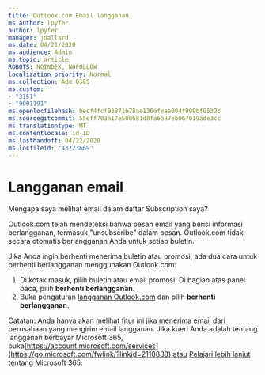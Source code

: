 ```yaml
---
title: Outlook.com Email langganan
ms.author: lpyfer
author: lpyfer
manager: joallard
ms.date: 04/21/2020
ms.audience: Admin
ms.topic: article
ROBOTS: NOINDEX, NOFOLLOW
localization_priority: Normal
ms.collection: Adm_O365
ms.custom:
- "3151"
- "9001191"
ms.openlocfilehash: becf4fcf93871b78ae136efeaa004f999bf0532c
ms.sourcegitcommit: 55eff703a17e500681d8fa6a87eb067019ade3cc
ms.translationtype: MT
ms.contentlocale: id-ID
ms.lasthandoff: 04/22/2020
ms.locfileid: "43723669"
---
```

# <a name="email-subscriptions"></a>Langganan email

Mengapa saya melihat email dalam daftar Subscription saya?

Outlook.com telah mendeteksi bahwa pesan email yang berisi informasi berlangganan, termasuk "unsubscribe" dalam pesan. Outlook.com tidak secara otomatis berlangganan Anda untuk setiap buletin.

Jika Anda ingin berhenti menerima buletin atau promosi, ada dua cara untuk berhenti berlangganan menggunakan Outlook.com:
1. Di kotak masuk, pilih buletin atau email promosi. Di bagian atas panel baca, pilih **berhenti berlangganan**.
2. Buka pengaturan [langganan Outlook.com](https://go.microsoft.com/fwlink/?linkid=2110887) dan pilih **berhenti berlangganan**.

Catatan: Anda hanya akan melihat fitur ini jika menerima email dari perusahaan yang mengirim email langganan.
Jika kueri Anda adalah tentang langganan berbayar Microsoft 365, buka[https://account.microsoft.com/services](https://go.microsoft.com/fwlink/?linkid=2110888) atau [Pelajari lebih lanjut tentang Microsoft 365](https://products.office.com/compare-all-microsoft-office-products?tab=1&WT.mc_id=PROD_OL-Web_Support_O365NewValue_Upgrade).
  